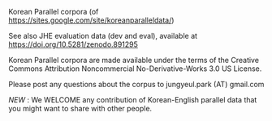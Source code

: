 Korean Parallel corpora (of https://sites.google.com/site/koreanparalleldata/) 

See also JHE evaluation data (dev and eval), available at https://doi.org/10.5281/zenodo.891295
 
Korean Parallel corpora are made available under the terms of the Creative Commons Attribution Noncommercial No-Derivative-Works 3.0 US License. 

Please post any questions about the corpus to jungyeul.park (AT) gmail.com

*NEW* : We WELCOME any contribution of Korean-English parallel data that you might want to share with other people. 
